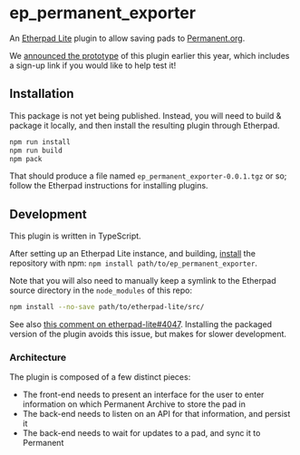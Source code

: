 # ep_permanent_exporter

An [Etherpad Lite](https://etherpad.org/) plugin to allow saving pads
to [Permanent.org](https://www.permanent.org/).

We [announced the prototype](https://www.permanent.org/blog/permanents-etherpad-prototype-is-ready/)
of this plugin earlier this year, which includes a sign-up link if you
would like to help test it!


## Installation

This package is not yet being published. Instead, you will need to build &
package it locally, and then install the resulting plugin through Etherpad.

```sh
npm run install
npm run build
npm pack
```

That should produce a file named `ep_permanent_exporter-0.0.1.tgz` or so;
follow the Etherpad instructions for installing plugins.

## Development

This plugin is written in TypeScript.

After setting up an Etherpad Lite instance, and building,
[install](https://docs.npmjs.com/cli/v6/commands/npm-install) the repository
with npm: `npm install path/to/ep_permanent_exporter`.

Note that you will also need to manually keep a symlink to the Etherpad source
directory in the `node_modules` of this repo:

```sh
npm install --no-save path/to/etherpad-lite/src/
```

See also [this comment on
etherpad-lite#4047](https://github.com/ether/etherpad-lite/issues/4047#issuecomment-634962074).
Installing the packaged version of the plugin avoids this issue, but makes for
slower development.


### Architecture

The plugin is composed of a few distinct pieces:

- The front-end needs to present an interface for the user to enter information
  on which Permanent Archive to store the pad in
- The back-end needs to listen on an API for that information, and persist it
- The back-end needs to wait for updates to a pad, and sync it to Permanent
